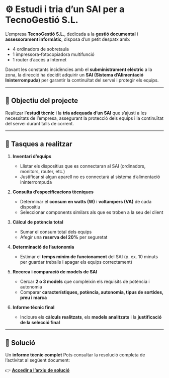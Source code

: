# ⚙️ Estudi i tria d’un SAI per a TecnoGestió S.L.

L’empresa **TecnoGestió S.L.**, dedicada a la **gestió documental** i **assessorament informàtic**, disposa d’un petit despatx amb:

- 4 ordinadors de sobretaula  
- 1 impressora-fotocopiadora multifunció  
- 1 router d’accés a Internet  

Davant les constants incidències amb el **subministrament elèctric** a la zona, la direcció ha decidit adquirir un **SAI (Sistema d’Alimentació Ininterrompuda)** per garantir la continuïtat del servei i protegir els equips.

---

## 🎯 Objectiu del projecte

Realitzar l’**estudi tècnic** i la **tria adequada d’un SAI** que s’ajusti a les necessitats de l’empresa, assegurant la protecció dels equips i la continuïtat del servei durant talls de corrent.

---

## 🧩 Tasques a realitzar

1. **Inventari d’equips**  
   - Llistar els dispositius que es connectaran al SAI (ordinadors, monitors, router, etc.)  
   - Justificar si algun aparell no es connectarà al sistema d’alimentació ininterrompuda  

2. **Consulta d’especificacions tècniques**  
   - Determinar el **consum en watts (W)** i **voltampers (VA)** de cada dispositiu  
   - Seleccionar components similars als que es troben a la seu del client  

3. **Càlcul de potència total**  
   - Sumar el consum total dels equips  
   - Afegir una **reserva del 20%** per seguretat  

4. **Determinació de l’autonomia**  
   - Estimar el **temps mínim de funcionament** del SAI (p. ex. 10 minuts per guardar treballs i apagar els equips correctament)  

5. **Recerca i comparació de models de SAI**  
   - Cercar **2 o 3 models** que compleixin els requisits de potència i autonomia  
   - Comparar **característiques, potència, autonomia, tipus de sortides, preu i marca**

6. **Informe tècnic final**  
   - Incloure els **càlculs realitzats**, els **models analitzats** i la **justificació de la selecció final**

---


## 📄 Solució

Un **informe tècnic complet**
Pots consultar la resolució completa de l’activitat al següent document:

👉 [**Accedir a l’arxiu de solució**](./solucio.md)

